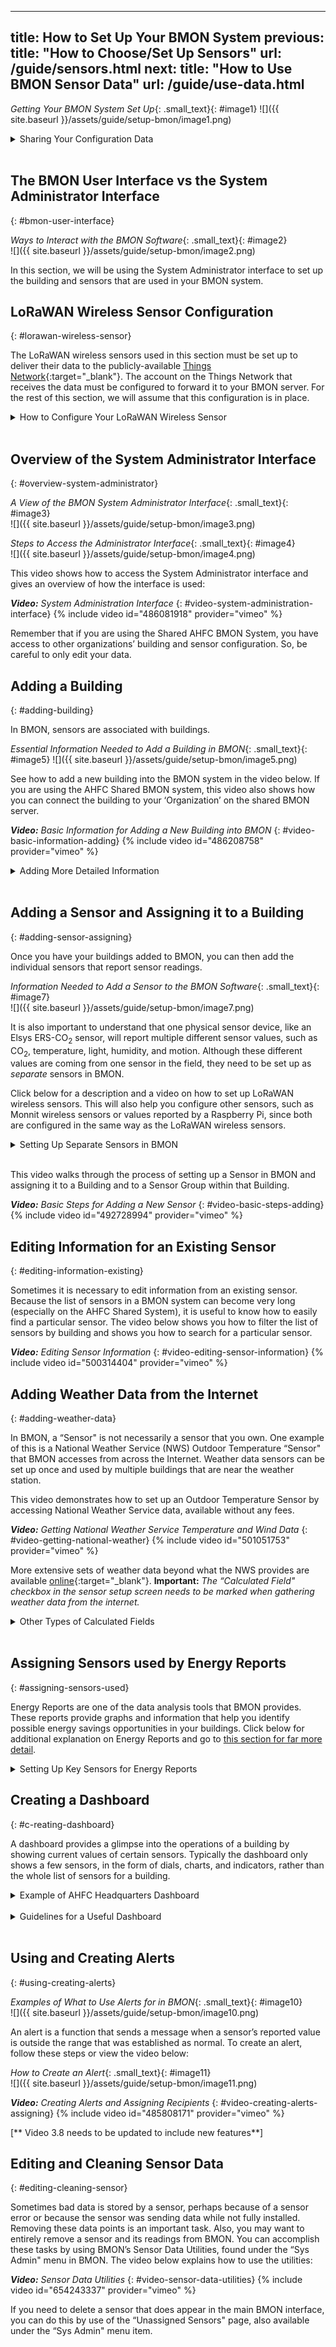  ---
title: How to Set Up Your BMON System
previous:
  title: "How to Choose/Set Up Sensors"
  url: /guide/sensors.html
next:
  title: "How to Use BMON Sensor Data"
  url: /guide/use-data.html
---

*Getting Your BMON System Set Up*{: .small_text}{: #image1}
![]({{ site.baseurl }}/assets/guide/setup-bmon/image1.png)
<br>

<details markdown="1">

<summary>Sharing Your Configuration Data</summary>

Your configuration data will also be accessible to system operators from
other organizations. Your other option is to install your own copy of
the free BMON software on a Linux server you own or rent. “Cloud" Linux
servers capable of running BMON can be rented starting at $6 per month
(e.g., [Digital Ocean](https://www.digitalocean.com/){:target="_blank"},
[Linode](https://www.linode.com/){:target="_blank"}).

</details>
<br>

## The BMON User Interface vs the System Administrator Interface
{: #bmon-user-interface}

*Ways to Interact with the BMON Software*{: .small_text}{: #image2}<br>
![]({{ site.baseurl }}/assets/guide/setup-bmon/image2.png)
<br>

In this section, we will be using the System Administrator interface to
set up the building and sensors that are used in your BMON system.

## LoRaWAN Wireless Sensor Configuration
{: #lorawan-wireless-sensor}

The LoRaWAN wireless sensors used in this section must be set up to
deliver their data to the publicly-available [Things
Network](https://www.thethingsnetwork.org/){:target="_blank"}. The account on the Things
Network that receives the data must be configured to forward it to your
BMON server. For the rest of this section, we will assume that this
configuration is in place. 

<details markdown="1">

<summary>How to Configure Your LoRaWAN Wireless Sensor</summary>

We expect that Alaska sensor suppliers will perform this configuration
for you, but if you receive an unconfigured sensor, [Appendix-
Configuring LoRaWAN Sensors](appx-config-lorawan) gives details on how
to configure the sensor and the Things Network to ensure the sensor data
is received by your BMON server.

</details>
<br>

## **Overview of the System Administrator Interface**
{: #overview-system-administrator}

*A View of the BMON System Administrator Interface*{: .small_text}{: #image3}<br>
![]({{ site.baseurl }}/assets/guide/setup-bmon/image3.png)
<br>


*Steps to Access the Administrator Interface*{: .small_text}{: #image4}<br>
![]({{ site.baseurl }}/assets/guide/setup-bmon/image4.png)
<br>

This video shows how to access the System Administrator interface and
gives an overview of how the interface is used:

***Video:*** *System Administration Interface*
{: #video-system-administration-interface}
{% include video id="486081918" provider="vimeo" %}

Remember that if you are using the Shared AHFC BMON System, you have
access to other organizations’ building and sensor configuration. So, be
careful to only edit your data.

## **Adding a Building**
{: #adding-building}

In BMON, sensors are associated with buildings.

*Essential Information Needed to Add a Building in BMON*{: .small_text}{: #image5}
![]({{ site.baseurl }}/assets/guide/setup-bmon/image5.png)
<br>

See how to add a new building into the BMON system in the video below.
If you are using the AHFC Shared BMON system, this video also shows how
you can connect the building to your ‘Organization’ on the shared BMON
server.

***Video:*** *Basic Information for Adding a New Building into BMON*
{: #video-basic-information-adding}
{% include video id="486208758" provider="vimeo" %}

<details markdown="1">

<summary>Adding More Detailed Information</summary>

More detailed information can be entered for a building to make the User
Interface more useful, but that is optional.

*Examples of Building Details That Can Be Entered in BMON*{: .small_text}{: #image6}<br>
![]({{ site.baseurl }}/assets/guide/setup-bmon/image6.png)
<br>

View the video below to see how to set up some of these optional
features:

***Video:*** *Advanced Building Information; Occupied Schedule & Additional Description*
{: #video-advanced-building-information}
{% include video id="486498160" provider="vimeo" %}


A later section, [How to Use the BMON Sensor Data-
Analyzing Data: Energy Reports](use-data#energy-reports), will show how to fill out the building
fields that are necessary if you want to use the “Energy Reports"
feature of the BMON system. Energy Reports are very useful for finding
possible energy savings, so this [task](use-data#energy-reports) should be completed.

</details>
<br>

## **Adding a Sensor and Assigning it to a Building**
{: #adding-sensor-assigning}

Once you have your buildings added to BMON, you can then add the
individual sensors that report sensor readings.

*Information Needed to Add a Sensor to the BMON Software*{: .small_text}{: #image7}<br>
![]({{ site.baseurl }}/assets/guide/setup-bmon/image7.png)
<br>

It is also important to understand that one physical sensor device, like an Elsys ERS-CO<sub>2</sub>
sensor, will report multiple different sensor values, such as
CO<sub>2</sub>, temperature, light, humidity, and motion. Although these
different values are coming from one sensor in the field, they need to
be set up as *separate* sensors in BMON.

Click below for a description and a video on how to set up LoRaWAN
wireless sensors. This will also help you configure other sensors, such
as Monnit wireless sensors or values reported by a Raspberry Pi, since
both are configured in the same way as the LoRaWAN wireless sensors.

<details markdown="1">

<summary>Setting Up Separate Sensors in BMON</summary>

For the ERS-CO<sub>2</sub> example just mentioned, if you are interested
in looking at all five reported values, you would set up five different
sensors in BMON. There is a unique Sensor ID for each of the values,
e.g. “A81758FFFE0526D6\_co2", “A81758FFFE0526D6\_temperature", etc. The
video below shows you how to find the Sensor IDs for sensors that are
reporting into the BMON system, but have not yet been set up in the
system.

***Video:*** *How to use Unassigned Sensors when Setting Up New Sensors*
{: #video-how-use-unassigned}
{% include video id="492722273" provider="vimeo" %}

</details>
<br>

This video walks through the process of setting up a Sensor in BMON and
assigning it to a Building and to a Sensor Group within that Building.

***Video:*** *Basic Steps for Adding a New Sensor*
{: #video-basic-steps-adding}
{% include video id="492728994" provider="vimeo" %}

## **Editing Information for an Existing Sensor**
{: #editing-information-existing}

Sometimes it is necessary to edit information from an existing sensor.
Because the list of sensors in a BMON system can become very long
(especially on the AHFC Shared System), it is useful to know how to
easily find a particular sensor. The video below shows you how to filter
the list of sensors by building and shows you how to search for a
particular sensor.

***Video:*** *Editing Sensor Information*
{: #video-editing-sensor-information}
{% include video id="500314404" provider="vimeo" %}

## **Adding Weather Data from the Internet**
{: #adding-weather-data}

In BMON, a “Sensor" is not necessarily a sensor that you own. One
example of this is a National Weather Service (NWS) Outdoor Temperature
“Sensor" that BMON accesses from across the Internet. Weather data
sensors can be set up once and used by multiple buildings that are near
the weather station.

This video demonstrates how to set up an Outdoor Temperature Sensor by
accessing National Weather Service data, available without any fees.

***Video:*** *Getting National Weather Service Temperature and Wind Data*
{: #video-getting-national-weather}
{% include video id="501051753" provider="vimeo" %}

More extensive sets of weather data beyond what the NWS provides are
available
[online](https://bmon-documentation.readthedocs.io/en/latest/calculated-fields.html#acquiring-weather-data-from-the-internet){:target="_blank"}.
**Important:** *The “Calculated Field" checkbox in the sensor setup
screen needs to be marked when gathering weather data from the
internet.*

<details markdown="1">

<summary>Other Types of Calculated Fields</summary>

Other types of Calculated Fields are available. For example, you can
create a sensor that is the sum of a couple of other sensors, like when
you want to be able to see the total electric use of a building that has
two electric meters. Most other types of calculations to create a new
sensor are available. However, we will not dive into this deeper in this
section. If interested, more detail on [Calculated
Fields](https://bmon-documentation.readthedocs.io/en/latest/calculated-fields.html){:target="_blank"}
is available online.

</details>
<br>

## Assigning Sensors used by Energy Reports
{: #assigning-sensors-used}

Energy Reports are one of the data analysis tools that BMON provides.
These reports provide graphs and information that help you identify
possible energy savings opportunities in your buildings. Click below for
additional explanation on Energy Reports and go to [this section for far
more detail](use-data#energy-reports).

<details markdown="1">

<summary>Setting Up Key Sensors for Energy Reports</summary>

When an Energy Report is being created, it needs to be able to identify
energy-related sensors in each building. If you want to use this
important Energy Report feature, you need to make these identifications
for each building. For example, you need to indicate which sensors are
measuring the indoor temperatures in the building, which sensor measures
the outdoor temperature, which sensor is the building's electric power
sensor, etc. The following video shows how to do that:

***Video:*** *Identifying & Entering Key Sensors for Energy Reports*
{: #video-identifying-entering-key}
{% include video id="501893423" provider="vimeo" %}

</details>

## C**reating a Dashboard**
{: #c-reating-dashboard}

A dashboard provides a glimpse into the operations of a building by
showing current values of certain sensors. Typically the dashboard only
shows a few sensors, in the form of dials, charts, and indicators,
rather than the whole list of sensors for a building.

<details markdown="1">

<summary>Example of AHFC Headquarters Dashboard</summary>

The way a dashboard is set up will also depend on the goals of the
person or team that will be using it - maybe the goal is saving energy,
maybe it is keeping a building from freezing up, maybe it is maintaining
healthy and comfortable conditions for occupants and reducing
complaints, or it could be a combination of goals. The dashboard can be
set up in different ways to serve different goals.

*The Dashboard for the AHFC Headquarters Building Illustrates Some
Options of What Can Be Displayed*{: .small_text}{: #image8}
![]({{ site.baseurl }}/assets/guide/setup-bmon/image8.png)
<br>

</details>
<br>

<details markdown="1">

<summary>Guidelines for a Useful Dashboard</summary>

*Considerations and Tips for Setting up a Useful Dashboard*{: .small_text}{: #image9}<br>
![]({{ site.baseurl }}/assets/guide/setup-bmon/image9.png)
<br>

***Video:*** *Choosing Sensors to Display on the Building Dashboard*
{: #video-choosing-sensors-display}
{% include video id="518690694" provider="vimeo" %}


***Video:*** *Adding Custom Reports and Links to the Dashboard*
{: #video-adding-custom-reports}
{% include video id="518713395" provider="vimeo" %}


</details>
<br>

## Using and Creating Alerts
{: #using-creating-alerts}

*Examples of What to Use Alerts for in BMON*{: .small_text}{: #image10}<br>
![]({{ site.baseurl }}/assets/guide/setup-bmon/image10.png)
<br>

An alert is a function that sends a message when a sensor’s reported
value is outside the range that was established as normal. To create an
alert, follow these steps or view the video below:

*How to Create an Alert*{: .small_text}{: #image11}<br>
![]({{ site.baseurl }}/assets/guide/setup-bmon/image11.png)
<br>

***Video:*** *Creating Alerts and Assigning Recipients*
{: #video-creating-alerts-assigning}
{% include video id="485808171" provider="vimeo" %}

\[\*\* Video 3.8 needs to be updated to include new features\*\*\]

## **Editing and Cleaning Sensor Data**
{: #editing-cleaning-sensor}

Sometimes bad data is stored by a sensor, perhaps because of a sensor
error or because the sensor was sending data while not fully installed.
Removing these data points is an important task. Also, you may want to
entirely remove a sensor and its readings from BMON. You can accomplish
these tasks by using BMON’s Sensor Data Utilities, found under the “Sys
Admin" menu in BMON. The video below explains how to use the utilities:

***Video:*** *Sensor Data Utilities*
{: #video-sensor-data-utilities}
{% include video id="654243337" provider="vimeo" %}

If you need to delete a sensor that does appear in the main BMON
interface, you can do this by use of the “Unassigned Sensors" page, also
available under the “Sys Admin" menu item.
